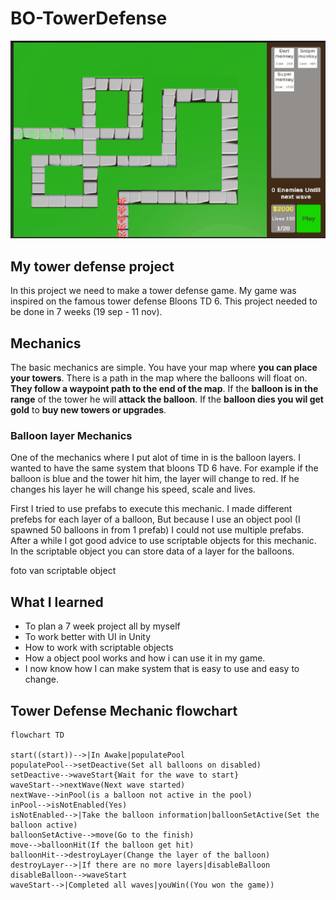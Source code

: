 # BO-TowerDefense
![alt-text](https://github.com/MikeHuijgen/BO-TowerDefends/blob/9a0e7a1601c441ae3469bc45c3dc2a9c8d76155a/Gifs/TowerDefenseGifReadme.gif)
## My tower defense project
In this project we need to make a tower defense game. My game was inspired on the famous tower defense Bloons TD 6. This project needed to be done in 7 weeks (19 sep - 11 nov). 

## Mechanics
The basic mechanics are simple. You have your map where **you can place your towers**. There is a path in the map where the balloons will float on. **They follow a waypoint path to the end of the map**. If the **balloon is in the range** of the tower he will **attack the balloon**. If the **balloon dies you wil get gold** to **buy new towers or upgrades**.

### Balloon layer Mechanics
One of the mechanics where I put alot of time in is the balloon layers. I wanted to have the same system that bloons TD 6 have. For example if the balloon is blue and the tower hit him, the layer will change to red. If he changes his layer he will change his speed, scale and lives.

First I tried to use prefabs to execute this mechanic. I made different prefebs for each layer of a balloon, But because I use an object pool (I spawned 50 balloons in from 1 prefab) I could not use multiple prefabs. After a while I got good advice to use scriptable objects for this mechanic. In the scriptable object you can store data of a layer for the balloons. 

foto van scriptable object

## What I learned
- To plan a 7 week project all by myself
- To work better with UI in Unity
- How to work with scriptable objects
- How a object pool works and how i can use it in my game.
- I now know how I can make system that is easy to use and easy to change. 

## Tower Defense Mechanic flowchart
```mermaid
flowchart TD

start((start))-->|In Awake|populatePool
populatePool-->setDeactive(Set all balloons on disabled)
setDeactive-->waveStart{Wait for the wave to start}
waveStart-->nextWave(Next wave started)
nextWave-->inPool(is a balloon not active in the pool)
inPool-->isNotEnabled(Yes)
isNotEnabled-->|Take the balloon information|balloonSetActive(Set the balloon active)
balloonSetActive-->move(Go to the finish)
move-->balloonHit(If the balloon get hit)
balloonHit-->destroyLayer(Change the layer of the balloon)
destroyLayer-->|If there are no more layers|disableBalloon
disableBalloon-->waveStart
waveStart-->|Completed all waves|youWin((You won the game))


